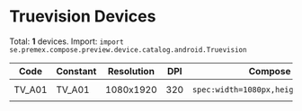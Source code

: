 # Truevision Devices

Total: **1** devices. Import: `import se.premex.compose.preview.device.catalog.android.Truevision`

| Code | Constant | Resolution | DPI | Compose Spec | Preview Usage |
|------|----------|------------|-----|-------------|---------------|
| TV_A01 | TV_A01 | 1080x1920 | 320 | `spec:width=1080px,height=1920px,dpi=320` | `@Preview(device = Truevision.TV_A01)` |

<!-- Generated automatically. Do not edit manually. -->

